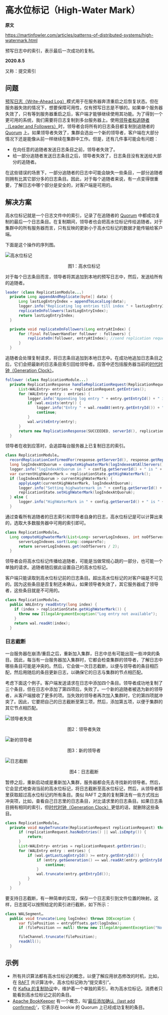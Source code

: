 # 高水位标记（High-Water Mark）

**原文**

https://martinfowler.com/articles/patterns-of-distributed-systems/high-watermark.html

预写日志中的索引，表示最后一次成功的复制。

**2020.8.5**

又称：提交索引

## 问题

[预写日志（Write-Ahead Log）](write-ahead-log.md)模式用于在服务器奔溃重启之后恢复状态。但在服务器失效的情况下，想要保障可用性，仅有预写日志是不够的。如果单个服务器失效了，只有等到服务器重启之后，客户端才能够继续使用其功能。为了得到一个更可用的系统，我们需要将日志复制到多台服务器上。使用[领导者和追随者（Leader and Followers）](leader-and-followers.md)时，领导者会将所有的日志条目都复制到追随者的 [Quorum](quorum.md) 上。如果领导者失效了，集群会选出一个新的领导者，客户端在大部分情况下还是能像从前一样继续在集群中工作。但是，还有几件事可能会有问题：

* 在向任意的追随者发送日志条目之前，领导者失效了。
* 给一部分追随者发送日志条目之后，领导者失效了，日志条目没有发送给大部分的追随者。

在这些错误的场景下，一部分追随者的日志中可能会缺失一些条目，一部分追随者则拥有比其它部分多的日志条目。因此，对于每个追随者来说，有一点变得很重要，了解日志中哪个部分是安全的，对客户端是可用的。

## 解决方案

高水位标记就是一个日志文件中的索引，记录了在追随者的 [Quorum](quorum.md) 中都成功复制的最后一个日志条目。在复制期间，领导者也会把高水位标记传给追随者。对于集群中的所有服务器而言，只有反映的更新小于高水位标记的数据才能传输给客户端。

下面是这个操作的序列图。

![高水位标记](../image/highwatermark-sequence.png)
<center>图1：高水位标记</center>

对于每个日志条目而言，领导者将其追加到本地的预写日志中，然后，发送给所有的追随者。

```java
leader (class ReplicationModule...)
  private Long appendAndReplicate(byte[] data) {
      Long lastLogEntryIndex = appendToLocalLog(data);
      logger.info("Replicating log entries till index " + lastLogEntryIndex + " on followers");
      replicateOnFollowers(lastLogEntryIndex);
      return lastLogEntryIndex;
  }

  private void replicateOnFollowers(Long entryAtIndex) {
      for (final FollowerHandler follower : followers) {
          replicateOn(follower, entryAtIndex); //send replication requests to followers
      }
  }
```

追随者会处理复制请求，将日志条目追加到本地日志中。在成功地追加日志条目之后，它们会把最新的日志条目索引回给领导者。应答中还包括服务器当前的[时代时钟（Generation Clock）](generation-clock.md)。

```java
follower (class ReplicationModule...)
  private ReplicationResponse handleReplicationRequest(ReplicationRequest replicationRequest) {
      List<WALEntry> entries = replicationRequest.getEntries();
      for (WALEntry entry : entries) {
          logger.info("Appending log entry " + entry.getEntryId() + " in " + serverId());
          if (wal.exists(entry)) {
              logger.info("Entry " + wal.readAt(entry.getEntryId()) + " already exists on " + config.getServerId());
              continue;
          }
          wal.writeEntry(entry);
      }
      return new ReplicationResponse(SUCCEEDED, serverId(), replicationState.getGeneration(), wal.getLastLogEntryId());
  }
```

领导者在收到应答时，会追踪每台服务器上已复制日志的索引。

```java
class ReplicationModule…
  recordReplicationConfirmedFor(response.getServerId(), response.getReplicatedLogIndex());
  long logIndexAtQuorum = computeHighwaterMark(logIndexesAtAllServers(), config.numberOfServers());
  logger.info("logIndexAtQuorum in " + config.getServerId() + " is " + logIndexAtQuorum + " highWaterMark is " + replicationState.getHighWaterMark());
  var currentHighWaterMark = replicationState.getHighWaterMark();
  if (logIndexAtQuorum > currentHighWaterMark) {
      applyLogAt(currentHighWaterMark, logIndexAtQuorum);
      logger.info("Setting highwatermark in " + config.getServerId() + " to " + logIndexAtQuorum);
      replicationState.setHighWaterMark(logIndexAtQuorum);
  } else {
      logger.info("HighWaterMark in " + config.getServerId() + " is " + replicationState.getHighWaterMark() + " >= " + logIndexAtQuorum);
  }
```

通过查看所有追随者的日志索引和领导者自身的日志，高水位标记是可以计算出来的，选取大多数服务器中可用的索引即可。

```java
class ReplicationModule…
  Long computeHighwaterMark(List<Long> serverLogIndexes, int noOfServers) {
      serverLogIndexes.sort(Long::compareTo);
      return serverLogIndexes.get(noOfServers / 2);
  }
```

领导者会将高水位标记传播给追随者，可能是当做常规心跳的一部分，也可能一个单独的请求。追随者随后据此设置自己的高水位标记。

客户端只能读取到高水位标记前的日志条目。超出高水位标记的对客户端是不可见的。因为这些条目是否复制还未确认，如果领导者失效了，其它服务器成了领导者，这些条目就是不可用的。

```java
class ReplicationModule…
  public WALEntry readEntry(long index) {
    if (index > replicationState.getHighWaterMark()) {
      throw new IllegalArgumentException("Log entry not available");
    }
    return wal.readAt(index);
  }
```

### 日志截断

一台服务器在崩溃/重启之后，重新加入集群，日志中总有可能出现一些冲突的条目。因此，每当有一台服务器加入集群时，它都会检查集群的领导者，了解日志中哪些条目可能是冲突的。然后，它会做一次日志截断，以便与领导者的条目相匹配，然后用随后的条目更新日志，以确保它的日志与集群的节点相匹配。

考虑下面这个例子。客户端发送请求在日志中添加四个条目。领导者成功地复制了三个条目，但在日志中添加了第四项后，失败了。一个新的追随者被选为新的领导者，从客户端接收了更多的项。当失效的领导者再次加入集群时，它的第四项就冲突了。因此，它要把自己的日志截断至第三项，然后，添加第五项，以便于集群的其它节点相匹配。

![领导者失效](../image/leaderfailure.png)
<center>图2：领导者失效</center>

![新的领导者](../image/newleader.png)
<center>图3：新的领导者</center>

![日志截断](../image/truncation.png)
<center>图4：日志截断</center>

暂停之后，重新启动或是重新加入集群，服务器都会先去寻找新的领导者。然后，它会显式地查询当前的高水位标记，将日志截断至高水位标记，然后，从领导者那里获取超过高水位标记的所有条目。类似 RAFT 之类的复制算法有一些方式找出冲突项，比如，查看自己日志里的日志条目，对比请求里的日志条目。如果日志条目拥有相同的索引，但[时代时钟（Generation Clock）](generation-clock.md)更低的话，就删除这些条目。

```java
class ReplicationModule…
  private void maybeTruncate(ReplicationRequest replicationRequest) throws IOException {
      if (replicationRequest.hasNoEntries() || wal.isEmpty()) {
          return;
      }
      List<WALEntry> entries = replicationRequest.getEntries();
      for (WALEntry entry : entries) {
          if (wal.getLastLogEntryId() >= entry.getEntryId()) {
              if (entry.getGeneration() == wal.readAt(entry.getEntryId()).getGeneration()) {
                  continue;
              }
              wal.truncate(entry.getEntryId());
          }
      }
  }
```

要支持日志截断，有一种简单的实现，保存一个日志索引到文件位置的映射。这样，日志就可以按照给定的索引进行截断，如下所示：

```java
class WALSegment…
  public void truncate(Long logIndex) throws IOException {
      var filePosition = entryOffsets.get(logIndex);
      if (filePosition == null) throw new IllegalArgumentException("No file position available for logIndex=" + logIndex);

      fileChannel.truncate(filePosition);
      readAll();
  }
```

## 示例

* 所有共识算法都有高水位标记的概念，以便了解应用状态修改的时机，比如，在 [RAFT](https://raft.github.io/) 共识算法中，高水位标记称为“提交索引”。
* 在 [Kafka 的复制协议](https://www.confluent.io/blog/hands-free-kafka-replication-a-lesson-in-operational-simplicity/)中，维护着一个单独的索引，称为高水位标记。消费者只能看到高水位标记之前的条目。
* [Apache BookKeeper](https://bookkeeper.apache.org/) 有一个概念，叫‘[最后添加确认（last add confirmed）](https://bookkeeper.apache.org/archives/docs/r4.4.0/bookkeeperProtocol.html)’，它表示在 bookie 的 Quorum 上已经成功复制的条目。

